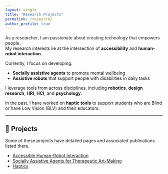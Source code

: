 ```yaml
---
layout: single
title: "Research Projects"
permalink: /research/
author_profile: true
---
```


As a researcher, I am passionate about creating technology that empowers people.  
My research interests lie at the intersection of **accessibility** and **human-robot interaction**.

Currently, I focus on developing:

- **Socially assistive agents** to promote mental wellbeing  
- **Assistive robots** that support people with disabilities in daily tasks

I leverage tools from across disciplines, including **robotics**, **design research**, **HRI**, **HCI**, and **psychology**.

In the past, I have worked on **haptic tools** to support students who are Blind or have Low Vision (BLV) and their educators.

---

## 🧪 Projects

Some of these projects have detailed pages and associated publications listed there.

- [Accessible Human-Robot Interaction](../projects/accessible-human-robot-interaction/)
- [Socially Assistive Agents for Therapeutic Art-Making](../projects/socially-assistive-agents/)
- [Haptics](../projects/haptics/)